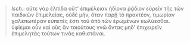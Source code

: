 

>  *Isch.*: οὔτε γὰρ ἐλπίδα οὔτ' ἐπιμέλειαν ἡδίονα ῥᾴδιον εὑρεῖν τῆς τῶν παιδικῶν ἐπιμελείας, οὐδὲ μήν, ὅταν παρῇ τὸ πρακτέον, τιμωρίαν χαλεπωτέραν εὐπετές ἐστι τοῦ ἀπὸ τῶν ἐρωμένων κωλύεσθαι. ὑφίεμαι οὖν καὶ οὓς ἂν τοιούτους γνῶ ὄντας μηδ' ἐπιχειρεῖν ἐπιμελητὰς τούτων τινὰς καθιστάναι.